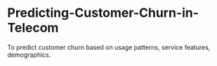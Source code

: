 # Predicting-Customer-Churn-in-Telecom
To predict customer churn based on usage patterns, service features, demographics.
